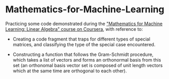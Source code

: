 # Mathematics-for-Machine-Learning

Practicing  some code demonstrated during the ["Mathematics for Machine Learning: Linear Algebra" course on Coursera](https://www.coursera.org/learn/linear-algebra-machine-learning/home/welcome), with reference to:

* Creating a code fragment that traps for different types of special matrices, and classifying the type of the special case encountered.

* Constructing a function that follows the Gram-Schmidt procedure, which takes a list of vectors and forms an orthonormal basis from this set (an orthonomal basis vector set is composed of unit length vectors which at the same time are orthogonal to each other).